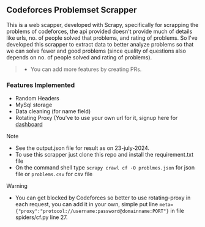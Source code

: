 ## Codeforces Problemset Scrapper
This is a web scapper, developed with Scrapy, specifically for scrapping the problems of codeforces, the api provided doesn't provide much of details like urls, no. of people solved that problems, and rating of problems. So I've developed
this scrapper to extract data to better analyze problems so that we can solve fewer and good problems (since quality of questions also depends on no. of people solved and rating of problems). 
>- You can add more features by creating PRs.

### Features Implemented
- Random Headers
- MySql storage
- Data cleaning (for name field)
- Rotating Proxy (You've to use your own url for it, signup here for [dashboard](https://proxy2.webshare.io/)



> [!NOTE]
> - See the output.json file for result as on 23-july-2024.
> - To use this scrapper just clone this repo and install the requirement.txt file
> - On the command shell type ```scrapy crawl cf -O problmes.json``` for json file or ```problems.csv``` for csv file

> [!WARNING]
> - You can get blocked by Codeforces so better to use rotating-proxy in each request, you can add it in your own, simple put line ```meta={"proxy":"protocol://username:password@domainname:PORT"}``` in file spiders/cf.py line 27.
